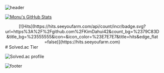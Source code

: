 ![header](https://capsule-render.vercel.app/api?type=waving&color=gradient&height=300&section=header&text=Dahui-Kim%20&fontSize=90)

[![Monu's GitHub Stats](https://github-readme-stats.vercel.app/api?username=KimDahui42)](https://github.com/anuraghazra/github-readme-stats)
<div align=center>
[![Hits](https://hits.seeyoufarm.com/api/count/incr/badge.svg?url=https%3A%2F%2Fgithub.com%2FKimDahui42&count_bg=%2379C83D&title_bg=%23555555&icon=&icon_color=%23E7E7E7&title=hits&edge_flat=false)](https://hits.seeyoufarm.com)	
  </div>
# Solved.ac Tier

![Solved.ac profile](http://mazassumnida.wtf/api/pastel/generate_badge?boj=kkddiiock)

![footer](https://capsule-render.vercel.app/api?type=waving&reversal=true&color=gradient&section=footer)

